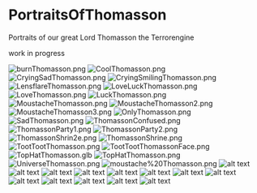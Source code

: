 # PortraitsOfThomasson
Portraits of our great Lord Thomasson the Terrorengine

work in progress

![burnThomasson.png](https://github.com/FeeZotter/PortraitsOfThomasson/blob/main/BurnThomasson.png)
![CoolThomasson.png](https://github.com/FeeZotter/PortraitsOfThomasson/blob/main/CoolThomasson.png)
![CryingSadThomasson.png](https://github.com/FeeZotter/PortraitsOfThomasson/blob/main/CryingSadThomasson.png)
![CryingSmilingThomasson.png](https://github.com/FeeZotter/PortraitsOfThomasson/blob/main/CryingSmilingThomasson.png)
![LensflareThomasson.png](https://github.com/FeeZotter/PortraitsOfThomasson/blob/main/LensflareThomasson.png)
![LoveLuckThomasson.png](https://github.com/FeeZotter/PortraitsOfThomasson/blob/main/LoveLuckThomasson.png)
![LoveThomasson.png](https://github.com/FeeZotter/PortraitsOfThomasson/blob/main/LoveThomasson.png)
![LuckThomasson.png](https://github.com/FeeZotter/PortraitsOfThomasson/blob/main/LuckThomasson.png)
![MoustacheThomasson.png](https://github.com/FeeZotter/PortraitsOfThomasson/blob/main/MoustacheThomasson.png)
![MoustacheThomasson2.png](https://github.com/FeeZotter/PortraitsOfThomasson/blob/main/MoustacheThomasson2.png)
![MoustacheThomasson3.png](https://github.com/FeeZotter/PortraitsOfThomasson/blob/main/MoustacheThomasson3.png)
![OnlyThomasson.png](https://github.com/FeeZotter/PortraitsOfThomasson/blob/main/OnlyThomasson.png)
![SadThomasson.png](https://github.com/FeeZotter/PortraitsOfThomasson/blob/main/SadThomasson.png)
![ThomassonConfused.png](https://github.com/FeeZotter/PortraitsOfThomasson/blob/main/ThomassonConfused.png)
![ThomassonParty1.png](https://github.com/FeeZotter/PortraitsOfThomasson/blob/main/ThomassonParty1.png)
![ThomassonParty2.png](https://github.com/FeeZotter/PortraitsOfThomasson/blob/main/ThomassonParty2.png)
![ThomassonShrin2e.png](https://github.com/FeeZotter/PortraitsOfThomasson/blob/main/ThomassonShrin2e.png)
![ThomassonShrine.png](https://github.com/FeeZotter/PortraitsOfThomasson/blob/main/ThomassonShrine.png)
![TootTootThomasson.png](https://github.com/FeeZotter/PortraitsOfThomasson/blob/main/TootTootThomasson.png)
![TootTootThomassonFace.png](https://github.com/FeeZotter/PortraitsOfThomasson/blob/main/TootTootThomassonFace.png)
![TopHatThomasson.glb](https://github.com/FeeZotter/PortraitsOfThomasson/blob/main/TopHatThomasson.glb)
![TopHatThomasson.png](https://github.com/FeeZotter/PortraitsOfThomasson/blob/main/TopHatThomasson.png)
![UniverseThomasson.png](https://github.com/FeeZotter/PortraitsOfThomasson/blob/main/UniverseThomasson.png)
![moustache%20Thomasson.png](https://github.com/FeeZotter/PortraitsOfThomasson/blob/main/moustache%20Thomasson.png)
![alt text]()
![alt text]()
![alt text]()
![alt text]()
![alt text]()
![alt text]()
![alt text]()
![alt text]()
![alt text]()
![alt text]()
![alt text]()
![alt text]()
![alt text]()
